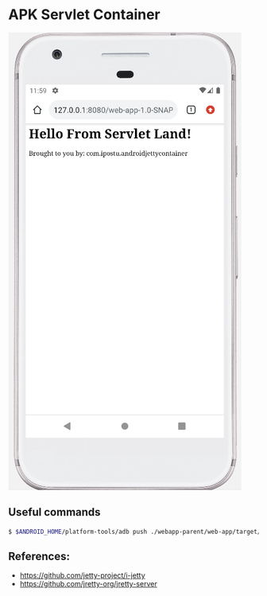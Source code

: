 # APK Servlet Container

![](/forReadme/runningExample.png)

## Useful commands
```sh
$ $ANDROID_HOME/platform-tools/adb push ./webapp-parent/web-app/target/web-app-1.0-SNAPSHOT.war /storage/emulated/0/jetty/webapps/
```

## References:
- https://github.com/jetty-project/i-jetty
- https://github.com/jretty-org/jretty-server